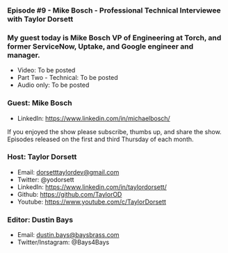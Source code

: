### Episode #9 - Mike Bosch - Professional Technical Interviewee with Taylor Dorsett

### My guest today is Mike Bosch VP of Engineering at Torch, and former ServiceNow, Uptake, and Google engineer and manager.

- Video: To be posted
- Part Two - Technical: To be posted
- Audio only: To be posted

### Guest: Mike Bosch
- LinkedIn: https://www.linkedin.com/in/michaelbosch/

If you enjoyed the show please subscribe, thumbs up, and share the show.
Episodes released on the first and third Thursday of each month.

### Host: Taylor Dorsett
- Email: dorsetttaylordev@gmail.com
- Twitter: @yodorsett
- LinkedIn: https://www.linkedin.com/in/taylordorsett/
- Github: https://github.com/TaylorOD
- Youtube: https://www.youtube.com/c/TaylorDorsett

### Editor: Dustin Bays
- Email: dustin.bays@baysbrass.com
- Twitter/Instagram: @Bays4Bays

